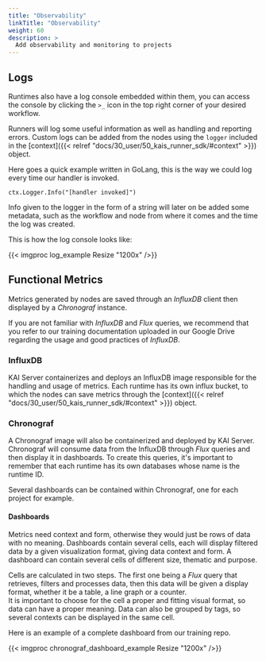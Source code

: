```yaml
---
title: "Observability"
linkTitle: "Observability"
weight: 60
description: >
  Add observability and monitoring to projects
---
```


## Logs

Runtimes also have a log console embedded within them, you can access the console by clicking the `>_` icon in the top right corner of your desired workflow.

Runners will log some useful information as well as handling and reporting errors.
Custom logs can be added from the nodes using the `logger` included in the [context]({{< relref "docs/30_user/50_kais_runner_sdk/#context" >}}) object.

Here goes a quick example written in GoLang, this is the way we could log every time our handler is invoked.

`ctx.Logger.Info("[handler invoked]")`

Info given to the logger in the form of a string will later on be added some metadata, such as the workflow and node from where it comes and the time the log was created.

This is how the log console looks like:

{{< imgproc log_example Resize "1200x" />}}

## Functional Metrics

Metrics generated by nodes are saved through an *InfluxDB* client then displayed by a *Chronograf* instance.

If you are not familiar with *InfluxDB* and *Flux* queries, we recommend that you refer to our training documentation uploaded in our Google Drive regarding the usage and good practices of *InfluxDB*.

### InfluxDB

KAI Server containerizes and deploys an InfluxDB image responsible for the handling and usage of metrics. Each runtime
has its own influx bucket, to which the nodes can save metrics through the [context]({{< relref "docs/30_user/50_kais_runner_sdk/#context" >}}) object.

### Chronograf

A Chronograf image will also be containerized and deployed by KAI Server. Chronograf will consume data from the InfluxDB
through *Flux* queries and then display it in dashboards. To create this queries, it's important to remember that each runtime
has its own databases whose name is the runtime ID.

Several dashboards can be contained within Chronograf, one for each project for example.

#### Dashboards

Metrics need context and form, otherwise they would just be rows of data with no meaning.
Dashboards contain several cells, each will display filtered data by a given visualization format, giving data context and form. A dashboard can contain several cells of different size, thematic and purpose.

Cells are calculated in two steps. The first one being a *Flux* query that retrieves, filters and processes data, then this data will be given a display format, whether it be a table, a line graph or a counter.  
It is important to choose for the cell a proper and fitting visual format, so data can have a proper meaning. Data can also be grouped by tags, so several contexts can be displayed in the same cell.

Here is an example of a complete dashboard from our training repo.

{{< imgproc chronograf_dashboard_example Resize "1200x" />}}
